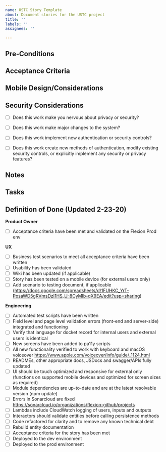 ```yaml
---
name: USTC Story Template
about: Document stories for the USTC project
title: ''
labels: ''
assignees: ''

---
```


## Pre-Conditions

## Acceptance Criteria

## Mobile Design/Considerations


## Security Considerations
 - [ ] Does this work make you nervous about privacy or security?
 - [ ] Does this work make major changes to the system?
 - [ ] Does this work implement new authentication or security controls?
 - [ ] Does this work create new methods of authentication, modify existing security controls, or explicitly implement any security or privacy features?


## Notes


## Tasks

## Definition of Done (Updated 2-23-20)
**Product Owner**
 - [ ]  Acceptance criteria have been met and validated on the Flexion Prod env

**UX**
 - [ ] Business test scenarios to meet all acceptance criteria have been written
 - [ ] Usability has been validated
 - [ ] Wiki has been updated (if applicable) 
 - [ ] Story has been tested on a mobile device (for external users only)
 - [ ] Add scenario to testing document, if applicable (https://docs.google.com/spreadsheets/d/1FUHKC_YrT-PosaWD5gRVmsDzI1HS_U-8CyMIb-qX9EA/edit?usp=sharing)

**Engineering**
 - [ ] Automated test scripts have been written
 - [ ] Field level and page level validation errors (front-end and server-side) integrated and functioning
 - [ ] Verify that language for docket record for internal users and external users is identical
 - [ ] New screens have been added to pa11y scripts
 - [ ] All new functionality verified to work with keyboard and macOS voiceover https://www.apple.com/voiceover/info/guide/_1124.html 
 - [ ] READMEs, other appropriate docs, JSDocs and swagger/APIs fully updated
 - [ ] UI should be touch optimized and responsive for external only (functions on supported mobile devices and optimized for screen sizes as required)
 - [ ] Module dependencies are up-to-date and are at the latest resolvable version (npm update)
 - [ ] Errors in Sonarcloud are fixed https://sonarcloud.io/organizations/flexion-github/projects
 - [ ] Lambdas include CloudWatch logging of users, inputs and outputs
 - [ ] Interactors should validate entities before calling persistence methods
 - [ ] Code refactored for clarity and to remove any known technical debt
 - [ ] Rebuild entity documentation
 - [ ] Acceptance criteria for the story has been met
 - [ ] Deployed to the dev environment
 - [ ] Deployed to the prod environment